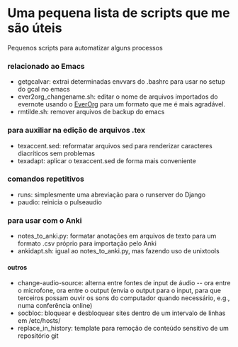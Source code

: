 # Uma pequena lista de scripts que me são úteis
Pequenos scripts para automatizar alguns processos

### relacionado ao Emacs
* getgcalvar: extrai determinadas envvars do .bashrc para usar no setup do gcal no emacs
* ever2org_changename.sh: editar o nome de arquivos importados do evernote usando o [EverOrg](https://github.com/mgmart/EverOrg) para um formato que me é mais agradável.
* rmtilde.sh: remover arquivos de backup do emacs

### para auxiliar na edição de arquivos .tex
* texaccent.sed: reformatar arquivos sed para renderizar caracteres diacríticos sem problemas
* texadapt: aplicar o texaccent.sed de forma mais conveniente 

### comandos repetitivos
* runs: simplesmente uma abreviação para o runserver do Django
* paudio: reinicia o pulseaudio

### para usar com o Anki
* notes_to_anki.py: formatar anotações em arquivos de texto para um formato .csv próprio para importação pelo Anki
* ankidapt.sh: igual ao notes_to_anki.py, mas fazendo uso de unixtools

#### outros
* change-audio-source: alterna entre fontes de input de áudio -- ora entre o microfone, ora entre o output (envia o output para o input, para que terceiros possam ouvir os sons do computador quando necessário, e.g., numa conferência online)
* socbloc: bloquear e desbloquear sites dentro de um intervalo de linhas em /etc/hosts/
* replace_in_history: template para remoção de conteúdo sensitivo de um repositório git
